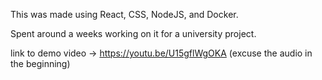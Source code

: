 This was made using React, CSS, NodeJS, and Docker.

Spent around a weeks working on it for a university project.

link to demo video -> https://youtu.be/U15gflWgOKA (excuse the audio in the beginning) 
